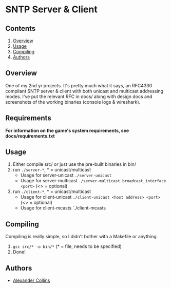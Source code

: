 # SNTP Server & Client

## Contents
1. [Overview](##Overview)
2. [Usage](##Usage)
3. [Compiling](##Compiling)
4. [Authors](##Authors)

## Overview
One of my 2nd yr projects.
It's pretty much what it says, an RFC4330 compliant SNTP server & client with both unicast and multicast addressing modes.
I've put the relevant RFC in docs/ along with design docs and screenshots of the working binaries (console logs & wireshark).

## Requirements
**For information on the game's system requirements, see docs/requirements.txt**

## Usage
1. Either compile src/ or just use the pre-built binaries in bin/
2. run `./server-*`, * = unicast/multicast
	* Usage for server-unicast `./server-unicast`
	* Usage for server-multicast `./server-multicast broadcast_interface <port>` (<> = optional)
3. run `./client-*`, * = unicast/multicast
	* Usage for client-unicast `./client-unicast <host address> <port>` (<> = optional)
	* Usage for client-mcasts `./client-mcasts

## Compiling
Compiling is really simple, so I didn't bother with a Makefile or anything.
1. ```gcc src/* -o bin/*``` (* = file, needs to be specified)
2. Done!

## Authors
* [Alexander Collins](https://www.github.com/GeaRSiX)